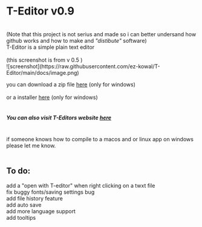 <h1 style="color=red">T-Editor v0.9</h1>
<br>(Note that this project is not serius and made so i can better undersand how github works and how to make and <i>"distibute"</i> software)<br>
T-Editor is a simple plain text editor<br>
<br>
(this screenshot is from v 0.5 )<br>
![screenshot](https://raw.githubusercontent.com/ez-kowal/T-Editor/main/docs/image.png)

you can download a zip file [here](https://github.com/ez-kowal/T-Editor/raw/main/T-Editor.zip) (only for windows) <br>
<br>
or a installer [here](https://github.com/ez-kowal/T-Editor/releases/download/0.0.9/T-Editor.exe) (only for windows) <br>
<br>
##### You can also visit T-Editors website [here](https://ez-kowal.github.io/T-Editor/)
<br>
if someone knows how to compile to a macos and or linux app on windows please let me know.

<br>
<br>
<h2>To do:</h2>
add a "open with T-editor" when right clicking on a twxt file<br>
fix buggy fonts/saving settings bug<br>
add file history feature <br>
add auto save<br>
add more language support<br>
add tooltips
